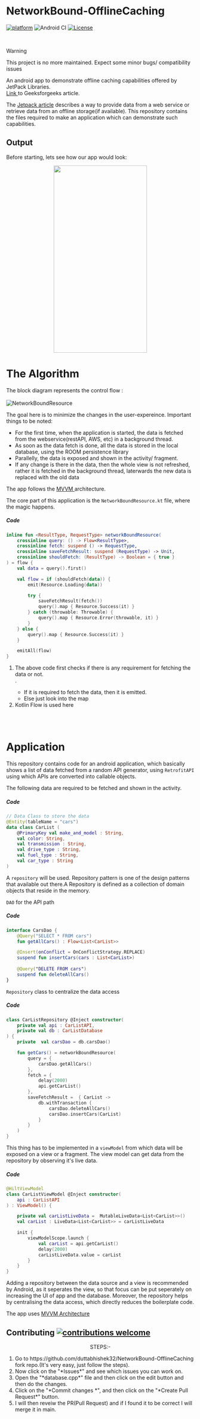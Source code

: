 # NetworkBound-OfflineCaching
[![platform](https://img.shields.io/badge/platform-Android-yellow.svg)](https://www.android.com)
![Android CI](https://github.com/duttabhishek0/NetworkBound-OfflineCaching//workflows/Android%20CI/badge.svg)
<a href="https://opensource.org/licenses/Apache-2.0"><img alt="License" src="https://img.shields.io/github/license/duttabhishek0/NetworkBound-OfflineCaching"/></a>

<br>

> [!WARNING]  
> This project is no more maintained. Expect some minor bugs/ compatibility issues


An android app to  demonstrate offline caching capabilities offered by JetPack Libraries.  
<a href = "https://www.geeksforgeeks.org/how-to-implement-offline-caching-using-networkboundresource-in-android/" >Link </a>to Geeksforgeeks article.

The <a href = "https://developer.android.com/jetpack/guide"> Jetpack article</a> describes a way to provide data from a web service or retrieve data from an offline storage(if available). This repository contains the files required to make an application which can demonstrate such capabilities.
## Output
Before starting, lets see how our app would look: 
<p align="center">
  <img src ="https://user-images.githubusercontent.com/56694152/142604539-e1e31249-2dd1-4d91-a4a8-c6a2c54fcf1a.png" width="250" height="500" />
</p>



# The Algorithm
The block diagram represents the control flow :
<br></br>
![NetworkBoundResource](https://user-images.githubusercontent.com/56694152/130604011-73d3ca1d-aee2-4dc2-995f-9e0d7e9a522e.jpg)

The goal here is to minimize the changes in the user-expereince. Important things to be noted:
<ul>
  <li> For the first time, when the application is started, the data is fetched from the webservice(restAPI, AWS, etc) in a background thread.</li>
  <li> As soon as the data fetch is done, all the data is stored in the local database, using the ROOM persistence library</li>
  <li> Parallelly, the data is exposed and shown in the activity/ fragment.</li>
  <li> If any change is there in the data, then the whole view is not refreshed, rather it is fetched in the background thread, laterwards the new data is replaced with the old data</li>
</ul>


The app follows the <a href = "https://www.google.com/url?sa=t&rct=j&q=&esrc=s&source=web&cd=&cad=rja&uact=8&ved=2ahUKEwjYuM7Xv8nyAhVMAHIKHSOjDr4QFnoECAYQAQ&url=https%3A%2F%2Fdeveloper.android.com%2Ftopic%2Flibraries%2Farchitecture%2Fviewmodel&usg=AOvVaw3f_7HpGuQps9xX6BXFMqhB" > MVVM </a> architecture.

The core part of this application is the `NetworkBoundResource.kt` file, where the magic happens.

##### Code
```kotlin
inline fun <ResultType, RequestType> networkBoundResource(
    crossinline query: () -> Flow<ResultType>,
    crossinline fetch: suspend () -> RequestType,
    crossinline saveFetchResult: suspend (RequestType) -> Unit,
    crossinline shouldFetch: (ResultType) -> Boolean = { true }
) = flow {
    val data = query().first()

    val flow = if (shouldFetch(data)) {
        emit(Resource.Loading(data))

        try {
            saveFetchResult(fetch())
            query().map { Resource.Success(it) }
        } catch (throwable: Throwable) {
            query().map { Resource.Error(throwable, it) }
        }
    } else {
        query().map { Resource.Success(it) }
    }

    emitAll(flow)
}
```

<ol>
  <li>The above code first checks if there is any requirement for fetching the data or not.</li>.
  <ul>
    <li>If it is required to fetch the data, then it is emitted.</li> 
    <li>Else just look into the map</li>
  </ul>
  <li> Kotlin Flow is used here</li>
  </ol>
 <br></br>
  

# Application
This repository contains code for an android application, which basically shows a list of data fetched from a random API generator, using `RetrofitAPI` using which APIs are converted into callable objects. 

The following data are required to be fetched  and shown in the activity.

##### Code

```kotlin
// Data Class to store the data
@Entity(tableName = "cars")
data class CarList (
    @PrimaryKey val make_and_model : String,
    val color: String,
    val transmission : String,
    val drive_type : String,
    val fuel_type : String,
    val car_type : String
)
```

A `repository` will be used. Repository pattern is one of the design patterns that available out there.A Repository is defined as a collection of domain objects that reside in the memory.


`DAO` for the API path

##### Code

```kotlin
interface CarsDao {
    @Query("SELECT * FROM cars")
    fun getAllCars() : Flow<List<CarList>>

    @Insert(onConflict = OnConflictStrategy.REPLACE)
    suspend fun insertCars(cars : List<CarList>)
    
    @Query("DELETE FROM cars")
    suspend fun deleteAllCars()
}
```

`Repository` class to centralize the data access

##### Code

```kotlin
class CarListRepository @Inject constructor(
    private val api : CarListAPI,
    private val db : CarListDatabase
) {
    private  val carsDao = db.carsDao()

    fun getCars() = networkBoundResource(
        query = {
            carsDao.getAllCars()
        },
        fetch = {
            delay(2000)
            api.getCarList()
        },
        saveFetchResult =  { CarList ->
            db.withTransaction {
                carsDao.deleteAllCars()
                carsDao.insertCars(CarList)
            }
        }
    )
}
```

This thing has to be implemented in a `viewModel` from which data will be exposed on a view or a fragment. 
The view model can get data from the repository by observing it's live data.


##### Code

```kotlin
@HiltViewModel
class CarListViewModel @Inject constructor(
    api : CarListAPI
) : ViewModel() {

    private val carListLiveData =  MutableLiveData<List<CarList>>()
    val carList : LiveData<List<CarList>> = carListLiveData

    init {
        viewModelScope.launch {
            val carList = api.getCarList()
            delay(2000)
            carListLiveData.value = carList
        }
    }
}
```
Adding a repository between the data source and a view is recommended by Android, as it seperates the view, so that focus can be put seperately on increasing the UI of app and the database. Moreover, the repository helps by centralising the data access, which directly reduces the boilerplate code.

The app uses [MVVM Architecture](https://developer.android.com/jetpack/docs/guide#recommended-app-arch)


## Contributing [![contributions welcome](https://img.shields.io/badge/contributions-welcome-brightgreen.svg?style=flat)](https://github.com/duttabhishek32/MiniNetworkBound-OfflineCaching/issues) 
<div align="center">STEPS:-</div>
<ol>
<li> Go to https://github.com/duttabhishek32/NetworkBound-OfflineCaching fork  repo.(It's very easy, just follow the steps).</li>
<li> Now click on the "*Issues*"  and see which issues you can work on.</li>
<li> Open the "*database.cpp*" file and then click on the edit button and then do the changes. </li>
<li> Click on the "*Commit changes *", and then click on the "*Create Pull Request*"  button.</li>
<li> I will then reveiw the PR(Pull Request) and if I found it to be correct I will merge it in main. </li>
 </ol>



